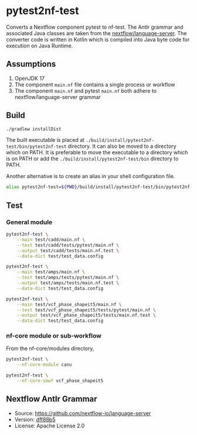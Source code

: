# pytest2nf-test

Converts a Nextflow component pytest to nf-test. The Antlr grammar and associated Java classes are taken from the [nextflow/language-server](https://github.com/nextflow-io/language-server). The converter code is written in Kotlin which is compiled into Java byte code for execution on Java Runtime.  

## Assumptions

1. OpenJDK 17
2. The component `main.nf` file contains a single process or workflow
3. The component `main.nf` and pytest `main.nf` both adhere to nextflow/language-server grammar

## Build

```bash
./gradlew installDist
```
The built executable is placed at `./build/install/pytest2nf-test/bin/pytest2nf-test` directory. It can also be moved to a directory which on PATH. It is preferable to move the executable to a directory which is on PATH or add the `./build/install/pytest2nf-test/bin` directory to PATH.

Another alternative is to create an alias in your shell configuration file.

```bash
alias pytest2nf-test=${PWD}/build/install/pytest2nf-test/bin/pytest2nf-test
```

## Test

### General module

```bash
pytest2nf-test \
    --main test/cadd/main.nf \
    --test test/cadd/tests/pytest/main.nf \
    --output test/cadd/tests/main.nf.test \
    --data-dict test/test_data.config

pytest2nf-test \
    --main test/amps/main.nf \
    --test test/amps/tests/pytest/main.nf \
    --output test/amps/tests/main.nf.test \
    --data-dict test/test_data.config

pytest2nf-test \
    --main test/vcf_phase_shapeit5/main.nf \
    --test test/vcf_phase_shapeit5/tests/pytest/main.nf \
    --output test/vcf_phase_shapeit5/tests/main.nf.test \
    --data-dict test/test_data.config
```

### nf-core module or sub-workflow

From the nf-core/modules directory,

```bash
pytest2nf-test \
    --nf-core-module canu

pytest2nf-test \
    --nf-core-sbwf vcf_phase_shapeit5
```

## Nextflow Antlr Grammar

- Source: <https://github.com/nextflow-io/language-server>
- Version: [dff88b5](https://github.com/nextflow-io/language-server/tree/dff88b54e6c753fefd4e9456d5d245b1806ff34c)
- License: Apache License 2.0
